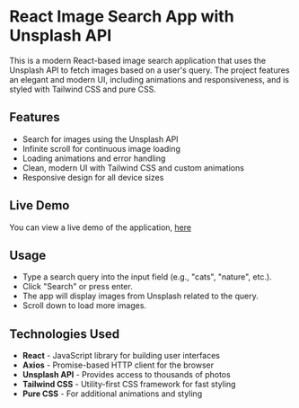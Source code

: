# React Image Search App with Unsplash API

This is a modern React-based image search application that uses the Unsplash API to fetch images based on a user's query. The project features an elegant and modern UI, including animations and responsiveness, and is styled with Tailwind CSS and pure CSS.

## Features

- Search for images using the Unsplash API
- Infinite scroll for continuous image loading
- Loading animations and error handling
- Clean, modern UI with Tailwind CSS and custom animations
- Responsive design for all device sizes

## Live Demo

You can view a live demo of the application, [here]()

## Usage

- Type a search query into the input field (e.g., "cats", "nature", etc.).
- Click "Search" or press enter.
- The app will display images from Unsplash related to the query.
- Scroll down to load more images.

## Technologies Used

- **React** - JavaScript library for building user interfaces
- **Axios** - Promise-based HTTP client for the browser
- **Unsplash API** - Provides access to thousands of photos
- **Tailwind CSS** - Utility-first CSS framework for fast styling
- **Pure CSS** - For additional animations and styling
